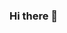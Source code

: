 ### Hi there 👋

<!--
**qliuaq/qliuaq** is a ✨ _special_ ✨ repository because its `README.md` (this file) appears on your GitHub profile.

Here are some ideas to get you started:

### Hi there 👋, my name is Qingyu
#### I am a product manage

![I am a product manage](https://arturssmirnovs.github.io/github-profile-readme-generator/images/banner.png)

I made this project just for fun, it allows you to create nice and simple GitHub Readme files that you can copy/paste and use in your profile.

Skills: Product Design / Python / Axure / HIVE SQL / Visio

- 🔭 I’m currently working on this page. 




